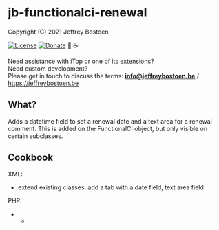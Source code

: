 # jb-functionalci-renewal

Copyright (C) 2021 Jeffrey Bostoen

[![License](https://img.shields.io/github/license/jbostoen/iTop-custom-extensions)](https://github.com/jbostoen/iTop-custom-extensions/blob/master/license.md)
[![Donate](https://img.shields.io/badge/Donate-PayPal-green.svg)](https://www.paypal.me/jbostoen)
🍻 ☕

Need assistance with iTop or one of its extensions?  
Need custom development?  
Please get in touch to discuss the terms: **info@jeffreybostoen.be** / https://jeffreybostoen.be

## What?
Adds a datetime field to set a renewal date and a text area for a renewal comment. This is added on the FunctionalCI object, but only visible on certain subclasses.

## Cookbook

XML:
* extend existing classes: add a tab with a date field, text area field

PHP:
* -


